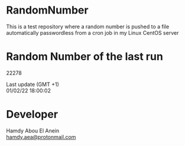 # RandomNumber    
This is a test repository where a random number is pushed to a file automatically passwordless from a cron job in my Linux CentOS server    
# Random Number of the last run   
22278
      
Last update (GMT +1)    
01/02/22 18:00:02
# Developer    
Hamdy Abou El Anein   
hamdy.aea@protonmail.com
